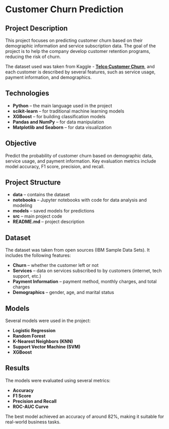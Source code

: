 # __Customer Churn Prediction__

## __Project Description__

This project focuses on predicting customer churn based on their demographic information and service subscription data. The goal of the project is to help the company develop customer retention programs, reducing the risk of churn.

The dataset used was taken from Kaggle - [__Telco Customer Churn__](https://www.kaggle.com/datasets/blastchar/telco-customer-churn), and each customer is described by several features, such as service usage, payment information, and demographics.

## __Technologies__

- __Python__ – the main language used in the project
- __scikit-learn__ – for traditional machine learning models
- __XGBoost__ – for building classification models
- __Pandas and NumPy__ – for data manipulation
- __Matplotlib and Seaborn__ – for data visualization

## __Objective__


Predict the probability of customer churn based on demographic data, service usage, and payment information. Key evaluation metrics include model accuracy, F1 score, precision, and recall.

## __Project Structure__
- __data__ – contains the dataset
- __notebooks__ – Jupyter notebooks with code for data analysis and modeling
- __models__ – saved models for predictions
- __src__ – main project code
- __README.md__ – project description

## __Dataset__
The dataset was taken from open sources (IBM Sample Data Sets). It includes the following features:

- __Churn__ – whether the customer left or not
- __Services__ – data on services subscribed to by customers (internet, tech support, etc.)
- __Payment Information__ – payment method, monthly charges, and total charges
- __Demographics__ – gender, age, and marital status

## __Models__
Several models were used in the project:

- __Logistic Regression__
- __Random Forest__
- __K-Nearest Neighbors (KNN)__
- __Support Vector Machine (SVM)__
- __XGBoost__

## __Results__
The models were evaluated using several metrics:

- __Accuracy__
- __F1 Score__
- __Precision and Recall__
- __ROC-AUC Curve__
  
The best model achieved an accuracy of around 82%, making it suitable for real-world business tasks.
